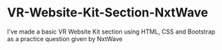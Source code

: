 # VR-Website-Kit-Section-NxtWave
I've made a basic VR Website Kit section using HTML, CSS and Bootstrap as a practice question given by NxtWave
